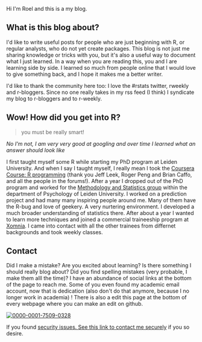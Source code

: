 
Hi I'm Roel 
and this is a my blog. 

## What is this blog about?
I'd like to write useful posts for people who are just beginning with R, or regular analysts, who do not yet create packages. This blog is not just me sharing knowledge or tricks with you, but it's also a useful way to document what I just learned. In a way when you are reading this, you and I are learning side by side. I learned so much from people online that I would love to give something back, and I hope it makes me a better writer.  

I'd like to thank the community here too: I love the #rstats twitter, rweekly and r-bloggers. Since no one really takes in my rss feed (I think) I syndicate my blog to r-bloggers and to r-weekly. 

## Wow! How did you get into R?

> you must be really smart! 

*No I'm not, I am very very good at googling and over time I learned what an answer should look like*

I first taught myself some R while starting my PhD program at Leiden University.
And when I say I taught myself, I really mean I took the [Coursera Course: R programming](https://www.coursera.org/learn/r-programming) (thank you Jeff Leek, Roger Peng and Brian Caffo, and all the people in the forums!). After a year I dropped out of the PhD program and worked for the [Methodology and Statistics group](https://www.universiteitleiden.nl/en/social-behavioural-sciences/psychology/methodology-and-statistics) within the department of Psychology of Leiden University. I worked on a prediction project and had many many inspiring people around me. Many of them have the R-bug and love of geekery. A very nurtering environment. I developed a much broader understanding of statistics there. 
After about a year I wanted to learn more techniques and joined a commercial traineeship program at [Xomnia](https://xomnia.com/services/traineeships/). I came into contact with all the other trainees from differnet backgrounds and took weekly classes. 


## Contact
Did I make a mistake? Are you excited about learning? Is there something I should really blog about? Did you find spelling mistakes (very probable, I make them alll the time)? I have an abundance of social links at the bottom of the page to reach me. Some of you even found my academic email account, now that is dedication (also don't do that anymore, because I no longer work in academia) ! There is also a edit this page at the bottom of every webpage where you can make an edit on github. 


[![0000-0001-7509-0328](https://orcid.org/sites/default/files/images/orcid_16x16.png)](https://orcid.org/0000-0001-7509-0328)


If you found [security issues.  See this link to contact me securely](/.well-known/security.txt)  if you so desire.  